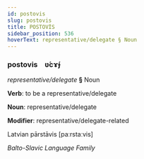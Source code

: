 ```yaml
---
id: postovis
slug: postovis
title: POSTOVİS
sidebar_position: 536
hoverText: representative/delegate § Noun
---
```


### postovis&emsp;<span kind="abugida">ʋ́cɤ́ɟ</span>

*representative/delegate* **§** Noun

**Verb**: to be a representative/delegate

**Noun**: representative/delegate

**Modifier**: representative/delegate-related

Latvian pārstāvis [paːrstaːvis]

*Balto-Slavic Language Family*